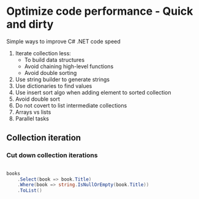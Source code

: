 # Optimize code performance - Quick and dirty

Simple ways to improve C# .NET code speed 

1. Iterate collection less:
    - To build data structures
    - Avoid chaining high-level functions
    - Avoid double sorting
2. Use string builder to generate strings
3. Use dictionaries to find values
4. Use insert sort algo when adding element to sorted collection
5. Avoid double sort
6. Do not covert to list intermediate collections
7. Arrays vs lists
8. Parallel tasks

## Collection iteration

### Cut down collection iterations

```c#

books
    .Select(book => book.Title)
    .Where(book => string.IsNullOrEmpty(book.Title))
    .ToList()

```

```c#

    
```


